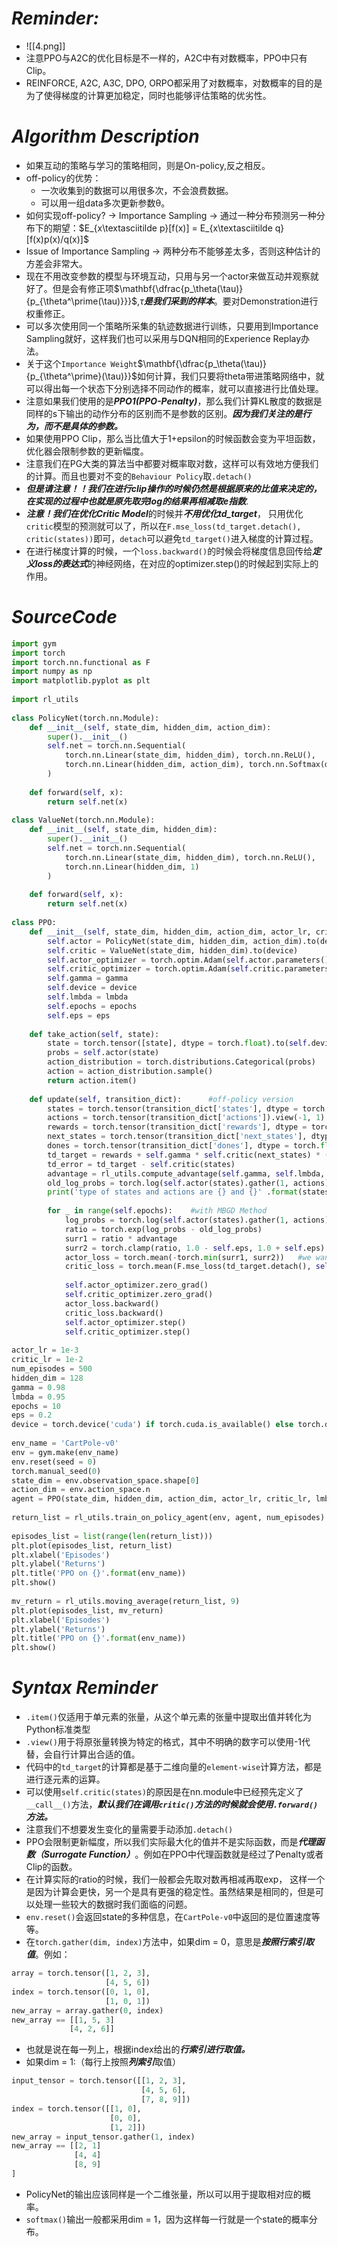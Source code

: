 # ***Reminder:***
- ![[4.png]]
- 注意PPO与A2C的优化目标是不一样的，A2C中有对数概率，PPO中只有Clip。
- REINFORCE, A2C, A3C, DPO, ORPO都采用了对数概率，对数概率的目的是为了使得梯度的计算更加稳定，同时也能够评估策略的优劣性。

# ***Algorithm Description***
- 如果互动的策略与学习的策略相同，则是On-policy,反之相反。
- off-policy的优势：
	- 一次收集到的数据可以用很多次，不会浪费数据。
	- 可以用一组data多次更新参数θ。
- 如何实现off-policy? -> Importance Sampling -> 通过一种分布预测另一种分布下的期望：$E_{x\textasciitilde p}[f(x)] = E_{x\textasciitilde q}[f(x)p(x)/q(x)]$
- Issue of Importance Sampling -> 两种分布不能够差太多，否则这种估计的方差会非常大。
- 现在不用改变参数的模型与环境互动，只用与另一个actor来做互动并观察就好了。但是会有修正项$\mathbf{\dfrac{p_\theta(\tau)}{p_{\theta^\prime(\tau)}}}$,$\tau$***是我们采到的样本***。要对Demonstration进行权重修正。
- 可以多次使用同一个策略所采集的轨迹数据进行训练，只要用到Importance Sampling就好，这样我们也可以采用与DQN相同的Experience Replay办法。
- 关于这个`Importance Weight`$\mathbf{\dfrac{p_\theta(\tau)}{p_{\theta^\prime}(\tau)}}$如何计算，我们只要将theta带进策略网络中，就可以得出每一个状态下分别选择不同动作的概率，就可以直接进行比值处理。
- 注意如果我们使用的是***PPO1(PPO-Penalty)***，那么我们计算KL散度的数据是同样的s下输出的动作分布的区别而不是参数的区别。***因为我们关注的是行为，而不是具体的参数。***
- 如果使用PPO Clip，那么当比值大于1+epsilon的时候函数会变为平坦函数，优化器会限制参数的更新幅度。
- 注意我们在PG大类的算法当中都要对概率取对数，这样可以有效地方便我们的计算。而且也要对不变的`Behaviour Policy`取`.detach()`
- ***但是请注意！！我们在进行clip操作的时候仍然是根据原来的比值来决定的，在实现的过程中也就是原先取完log的结果再相减取e指数***.
- ***注意！我们在优化Critic Model***的时候并***不用优化td_target***， 只用优化`critic`模型的预测就可以了，所以在`F.mse_loss(td_target.detach(), critic(states))`即可，`detach`可以避免`td_target()`进入梯度的计算过程。
- 在进行梯度计算的时候，一个`loss.backward()`的时候会将梯度信息回传给***定义loss的表达式***的神经网络，在对应的optimizer.step()的时候起到实际上的作用。
# ***SourceCode***
```python
import gym  
import torch  
import torch.nn.functional as F  
import numpy as np  
import matplotlib.pyplot as plt  
  
import rl_utils  
  
class PolicyNet(torch.nn.Module):  
    def __init__(self, state_dim, hidden_dim, action_dim):  
        super().__init__()  
        self.net = torch.nn.Sequential(  
            torch.nn.Linear(state_dim, hidden_dim), torch.nn.ReLU(),  
            torch.nn.Linear(hidden_dim, action_dim), torch.nn.Softmax(dim=1)  
        )  
  
    def forward(self, x):  
        return self.net(x)  
  
class ValueNet(torch.nn.Module):  
    def __init__(self, state_dim, hidden_dim):  
        super().__init__()  
        self.net = torch.nn.Sequential(  
            torch.nn.Linear(state_dim, hidden_dim), torch.nn.ReLU(),  
            torch.nn.Linear(hidden_dim, 1)  
        )  
  
    def forward(self, x):  
        return self.net(x)  
  
class PPO:  
    def __init__(self, state_dim, hidden_dim, action_dim, actor_lr, critic_lr, lmbda, epochs, eps, gamma, device):  
        self.actor = PolicyNet(state_dim, hidden_dim, action_dim).to(device)  
        self.critic = ValueNet(state_dim, hidden_dim).to(device)  
        self.actor_optimizer = torch.optim.Adam(self.actor.parameters(), lr = actor_lr)  
        self.critic_optimizer = torch.optim.Adam(self.critic.parameters(), lr = critic_lr)  
        self.gamma = gamma  
        self.device = device  
        self.lmbda = lmbda  
        self.epochs = epochs  
        self.eps = eps  
  
    def take_action(self, state):  
        state = torch.tensor([state], dtype = torch.float).to(self.device)  
        probs = self.actor(state)  
        action_distribution = torch.distributions.Categorical(probs)  
        action = action_distribution.sample()  
        return action.item()  
  
    def update(self, transition_dict):      #off-policy version  
        states = torch.tensor(transition_dict['states'], dtype = torch.float).to(self.device)  
        actions = torch.tensor(transition_dict['actions']).view(-1, 1).to(self.device)  
        rewards = torch.tensor(transition_dict['rewards'], dtype = torch.float).view(-1, 1).to(self.device)  
        next_states = torch.tensor(transition_dict['next_states'], dtype = torch.float).to(self.device)  
        dones = torch.tensor(transition_dict['dones'], dtype = torch.float).view(-1, 1).to(self.device)  
        td_target = rewards + self.gamma * self.critic(next_states) * (1 - dones)  
        td_error = td_target - self.critic(states)  
        advantage = rl_utils.compute_advantage(self.gamma, self.lmbda, td_error.cpu()).to(self.device)  
        old_log_probs = torch.log(self.actor(states).gather(1, actions)).detach()       #note the log and the detach()  
        print('type of states and actions are {} and {}' .format(states.shape, actions.shape))  
  
        for _ in range(self.epochs):    #with MBGD Method  
            log_probs = torch.log(self.actor(states).gather(1, actions))  
            ratio = torch.exp(log_probs - old_log_probs)  
            surr1 = ratio * advantage  
            surr2 = torch.clamp(ratio, 1.0 - self.eps, 1.0 + self.eps) * advantage  
            actor_loss = torch.mean(-torch.min(surr1, surr2))   #we want to maximize the actual objective function  
            critic_loss = torch.mean(F.mse_loss(td_target.detach(), self.critic(states)))  
  
            self.actor_optimizer.zero_grad()  
            self.critic_optimizer.zero_grad()  
            actor_loss.backward()  
            critic_loss.backward()  
            self.actor_optimizer.step()  
            self.critic_optimizer.step()  
  
actor_lr = 1e-3  
critic_lr = 1e-2  
num_episodes = 500  
hidden_dim = 128  
gamma = 0.98  
lmbda = 0.95  
epochs = 10  
eps = 0.2  
device = torch.device('cuda') if torch.cuda.is_available() else torch.device('cpu')  
  
env_name = 'CartPole-v0'  
env = gym.make(env_name)  
env.reset(seed = 0)  
torch.manual_seed(0)  
state_dim = env.observation_space.shape[0]  
action_dim = env.action_space.n  
agent = PPO(state_dim, hidden_dim, action_dim, actor_lr, critic_lr, lmbda, epochs, eps, gamma, device)  
  
return_list = rl_utils.train_on_policy_agent(env, agent, num_episodes)  
  
episodes_list = list(range(len(return_list)))  
plt.plot(episodes_list, return_list)  
plt.xlabel('Episodes')  
plt.ylabel('Returns')  
plt.title('PPO on {}'.format(env_name))  
plt.show()  
  
mv_return = rl_utils.moving_average(return_list, 9)  
plt.plot(episodes_list, mv_return)  
plt.xlabel('Episodes')  
plt.ylabel('Returns')  
plt.title('PPO on {}'.format(env_name))  
plt.show()
```
# ***Syntax Reminder***
- `.item()`仅适用于单元素的张量，从这个单元素的张量中提取出值并转化为Python标准类型
- `.view()`用于将原张量转换为特定的格式，其中不明确的数字可以使用-1代替，会自行计算出合适的值。
- 代码中的`td_target`的计算都是基于二维向量的`element-wise`计算方法，都是进行逐元素的运算。
- 可以使用`self.critic(states)`的原因是在nn.module中已经预先定义了`__call__()`方法，***默认我们在调用`critic()`方法的时候就会使用`.forward()`方法。***
- 注意我们不想要发生变化的量需要手动添加`.detach()`
- PPO会限制更新幅度，所以我们实际最大化的值并不是实际函数，而是***代理函数（Surrogate Function）***。例如在PPO中代理函数就是经过了Penalty或者Clip的函数。
- 在计算实际的ratio的时候，我们一般都会先取对数再相减再取exp， 这样一个是因为计算会更快，另一个是具有更强的稳定性。虽然结果是相同的，但是可以处理一些较大的数据时我们面临的问题。
- `env.reset()`会返回state的多种信息，在`CartPole-v0`中返回的是位置速度等等。
- 在`torch.gather(dim, index)`方法中，如果dim = 0，意思是***按照行索引取值***。例如：
```python
array = torch.tensor([1, 2, 3], 
                     [4, 5, 6])
index = torch.tensor([0, 1, 0], 
                     [1, 0, 1])
new_array = array.gather(0, index)
new_array == [[1, 5, 3]
			 [4, 2, 6]]
```
- 也就是说在每一列上，根据index给出的***行索引进行取值。***
- 如果dim = 1:（每行上按照***列索引***取值）
```python
input_tensor = torch.tensor([[1, 2, 3],
                             [4, 5, 6],
                             [7, 8, 9]])
index = torch.tensor([[1, 0],
                      [0, 0],
                      [1, 2]])
new_array = input_tensor.gather(1, index)
new_array == [[2, 1]
		      [4, 4]
		      [8, 9]
]
```
- PolicyNet的输出应该同样是一个二维张量，所以可以用于提取相对应的概率。
- `softmax()`输出一般都采用dim = 1，因为这样每一行就是一个state的概率分布。